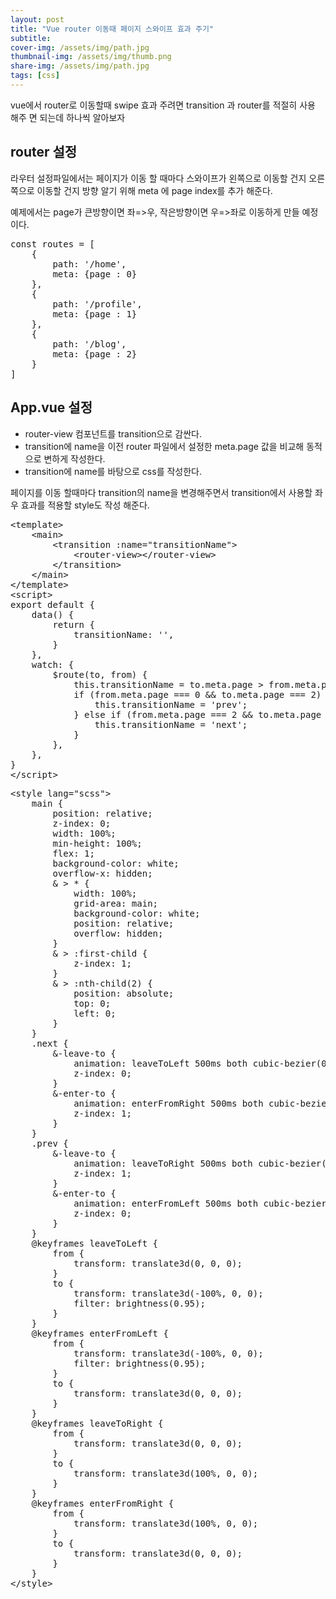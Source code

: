 ```yaml
---
layout: post
title: "Vue router 이동때 페이지 스와이프 효과 주기"
subtitle:
cover-img: /assets/img/path.jpg
thumbnail-img: /assets/img/thumb.png
share-img: /assets/img/path.jpg
tags: [css]
---
```

<p>vue에서 router로 이동할때 swipe 효과 주려면 transition 과 router를 적절히 사용 해주 면 되는데 하나씩 알아보자</p>
<!--more-->
<h2 class="text-clip clip-img">router 설정</h2>
<p>라우터 설정파일에서는 페이지가 이동 할 때마다 스와이프가 왼쪽으로 이동할 건지 오른쪽으로 이동할 건지 방향 알기 위해 meta 에 page index를 추가 해준다. </p>
<p>예제에서는 page가 큰방향이면 좌=>우, 작은방향이면 우=>좌로 이동하게 만들 예정이다.</p>
<pre class="html">
const routes = [
    {
        path: '/home',
        meta: {page : 0}
    },
    {
        path: '/profile',
        meta: {page : 1}
    },
    {
        path: '/blog',
        meta: {page : 2}
    }
]
</pre>

<h2 class="text-clip clip-img">App.vue 설정</h2>
<ul>
    <li>router-view 컴포넌트를 transition으로 감싼다.</li>
    <li>transition에 name을 이전 router 파일에서 설정한 meta.page 값을 비교해 동적으로 변하게 작성한다.</li>
    <li>transition에 name를 바탕으로 css를 작성한다.</li>
</ul>
<p>페이지를 이동 할때마다 transition의 name을 변경해주면서 transition에서 사용할 좌우 효과를 적용할 style도 작성 해준다.</p>
<pre class="html">
&lt;template&gt;
    &lt;main&gt;
        &lt;transition :name="transitionName"&gt;
            &lt;router-view&gt;&lt;/router-view&gt;
        &lt;/transition&gt;
    &lt;/main&gt;
&lt;/template&gt;
&lt;script&gt;
export default {
	data() {
		return {
			transitionName: '',
		}
	},
	watch: {
		$route(to, from) {
			this.transitionName = to.meta.page > from.meta.page ? 'next' : 'prev';
			if (from.meta.page === 0 && to.meta.page === 2) {
				this.transitionName = 'prev';
			} else if (from.meta.page === 2 && to.meta.page === 0) {
				this.transitionName = 'next';
			}
		},
	},
}
&lt;/script&gt;
</pre>

<pre class="html">
&lt;style lang="scss"&gt;
    main {
        position: relative;
        z-index: 0;
        width: 100%;
        min-height: 100%;
        flex: 1;
        background-color: white;
        overflow-x: hidden;
        & > * {
            width: 100%;
            grid-area: main;
            background-color: white;
            position: relative;
            overflow: hidden;
        }
        & > :first-child {
            z-index: 1;
        }
        & > :nth-child(2) {
            position: absolute;
            top: 0;
            left: 0;
        }
    }
	.next {
		&-leave-to {
			animation: leaveToLeft 500ms both cubic-bezier(0.165, 0.84, 0.44, 1);
			z-index: 0;
		}
		&-enter-to {
			animation: enterFromRight 500ms both cubic-bezier(0.165, 0.84, 0.44, 1);
			z-index: 1;
		}
	}
	.prev {
		&-leave-to {
			animation: leaveToRight 500ms both cubic-bezier(0.165, 0.84, 0.44, 1);
			z-index: 1;
		}
		&-enter-to {
			animation: enterFromLeft 500ms both cubic-bezier(0.165, 0.84, 0.44, 1);
			z-index: 0;
		}
	}    
    @keyframes leaveToLeft {
        from {
            transform: translate3d(0, 0, 0);
        }
        to {
            transform: translate3d(-100%, 0, 0);
            filter: brightness(0.95);
        }
    }
    @keyframes enterFromLeft {
        from {
            transform: translate3d(-100%, 0, 0);
            filter: brightness(0.95);
        }
        to {
            transform: translate3d(0, 0, 0);
        }
    }
    @keyframes leaveToRight {
        from {
            transform: translate3d(0, 0, 0);
        }
        to {
            transform: translate3d(100%, 0, 0);
        }
    }
    @keyframes enterFromRight {
        from {
            transform: translate3d(100%, 0, 0);
        }
        to {
            transform: translate3d(0, 0, 0);
        }
    }
&lt;/style&gt;
</pre>